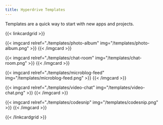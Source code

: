 ```yaml
---
title: Hyperdrive Templates
---
```


Templates are a quick way to start with new apps and projects.

{{< linkcardgrid >}}

{{< imgcard relref="./templates/photo-album" img="/templates/photo-album.png" >}}
{{< /imgcard >}}

{{< imgcard relref="./templates/chat-room" img="/templates/chat-room.png" >}}
{{< /imgcard >}}

{{< imgcard relref="./templates/microblog-feed" img="/templates/microblog-feed.png" >}}
{{< /imgcard >}}

{{< imgcard relref="./templates/video-chat" img="/templates/video-chat.png" >}}
{{< /imgcard >}}

{{< imgcard relref="./templates/codesnip" img="/templates/codesnip.png" >}}
{{< /imgcard >}}

{{< /linkcardgrid >}}